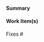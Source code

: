 <!-- Thank you for submitting a Pull Request. If you're new to contributing to AlAppExtensions please read our pull request guideline below
* https://github.com/microsoft/ALAppExtensions/blob/main/CONTRIBUTING.md
-->
#### Summary <!-- Provide a general summary of your changes -->

#### Work Item(s) <!-- Add the issue number here after the #. The issue needs to be open and approved. Submitting PRs with no linked issues or unapproved issues is highly discouraged. -->
Fixes #

